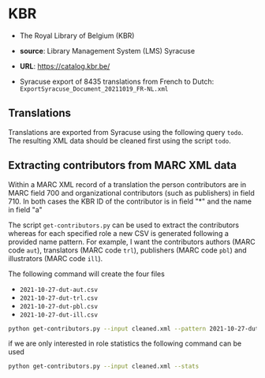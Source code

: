 # KBR

* The Royal Library of Belgium (KBR)
* **source**: Library Management System (LMS) Syracuse
* **URL**: https://catalog.kbr.be/


* Syracuse export of 8435 translations from French to Dutch: `ExportSyracuse_Document_20211019_FR-NL.xml`

## Translations

Translations are exported from Syracuse using the following query `todo`.
The resulting XML data should be cleaned first using the script `todo`.

## Extracting contributors from MARC XML data

Within a MARC XML record of a translation the person contributors are in MARC field 700 and organizational contributors (such as publishers) in field 710.
In both cases the KBR ID of the contributor is in field "\*" and the name in field "a"

The script `get-contributors.py` can be used to extract the contributors whereas for each specified role a new CSV is generated following a provided name pattern.
For example, I want the contributors authors (MARC code `aut`), translators (MARC code `trl`), publishers (MARC code `pbl`) and illustrators (MARC code `ill`).

The following command will create the four files

* `2021-10-27-dut-aut.csv`
* `2021-10-27-dut-trl.csv`
* `2021-10-27-dut-pbl.csv`
* `2021-10-27-dut-ill.csv`

```bash
python get-contributors.py --input cleaned.xml --pattern 2021-10-27-dut --role pbl --role trl --role ill --role aut
```

if we are only interested in role statistics the following command can be used

```bash
python get-contributors.py --input cleaned.xml --stats
```
